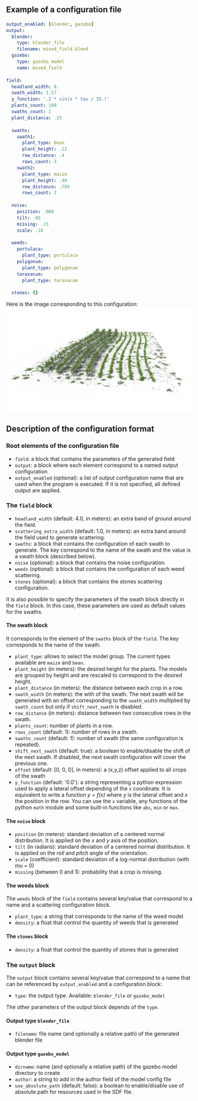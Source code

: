 ## Example of a configuration file

```yaml
output_enabled: [blender, gazebo]
output:
  blender:
    type: blender_file
    filename: mixed_field.blend
  gazebo:
    type: gazebo_model
    name: mixed_field

field:
  headland_width: 8.
  swath_width: 1.57
  y_function: '.2 * sin(x * tau / 15.)'
  plants_count: 100
  swaths_count: 2
  plant_distance: .15

  swaths:
    swath1:  
      plant_type: bean
      plant_height: .12
      row_distance: .4
      rows_count: 3
    swath2:  
      plant_type: maize
      plant_height: .40
      row_distance: .785
      rows_count: 2

  noise:
    position: .008
    tilt: .05
    missing: .15
    scale: .10

  weeds:
    portulaca:
      plant_type: portulaca
    polygonum:
      plant_type: polygonum
    taraxacum:
      plant_type: taraxacum

  stones: {}
```

Here is the image corresponding to this configuration:
![configuration example](/doc/imgs/config_example.png)


## Description of the configuration format

### Root elements of the configuration file

* `field`: a block that contains the parameters of the generated field
* `output`: a block where each element correspond to a named output configuration
* `output_enabled` (optional): a list of output configuration name that are used when the program 
  is executed.
  If it is not specified, all defined output are applied.

### The `field` block

* `headland_width` (default: 4.0, in meters): an extra band of ground around the field.
* `scattering_extra_width` (default: 1.0, in meters): an extra band around the field used to
  generate scattering.
* `swaths`: a block that contains the configuration of each swath to generate.
  The key correspond to the name of the swath and the value is a swath block (described below).
* `noise` (optional): a block that contains the noise configuration.
* `weeds` (optional): a block that contains the configuration of each weed scattering.
* `stones` (optional): a block that contains the stones scattering configuration.

It is also possible to specify the parameters of the swath block directly in the `field` block.
In this case, these parameters are used as default values for the swaths.

#### The swath block

It corresponds to the element of the `swaths` block of the `field`.
The key corresponds to the name of the swath.

* `plant_type`: allows to select the model group.
  The current types available are `maize` and `bean`.
* `plant_height` (in meters): the desired height for the plants.
  The models are grouped by height and are rescaled to correspond to the desired height.
* `plant_distance` (in meters): the distance between each crop in a row.
* `swath_width` (in meters): the with of the swath.
  The next swath will be generated with an offset corresponding to the `swath_width` multiplied by
  `swath_count` but only if `shift_next_swath` is disabled.
* `row_distance` (in meters): distance between two consecutive rows in the swath.
* `plants_count`: number of plants in a row.
* `rows_count` (default: 1): number of rows in a swath.
* `swaths_count` (default: 1): number of swath (the same configuration is repeated).
* `shift_next_swath` (default: true): a boolean to enable/disable the shift of the next swath.
  If disabled, the next swath configuration will cover the previous one.
* `offset` (default: [0, 0, 0], in meters): a (x,y,z) offset applied to all crops of the swath
* `y_function` (default: '0.0'): a string representing a python expression used to apply a lateral
  offset depending of the `x` coordinate.
  It is equivalent to write a function _y = f(x)_ where _y_ is the lateral offset and _x_ the
  position in the row.
  You can use the `x` variable, any functions of the python `math` module and some built-in
  functions like `abs`, `min` or `max`.

#### The `noise` block

* `position` (in meters): standard deviation of a centered normal distribution.
  It is applied on the _x_ and _y_ axis of the position.
* `tilt` (in radians): standard deviation of a centered normal distribution.
  It is applied on the _roll_ and _pitch_ angle of the orientation.
* `scale` (coefficient): standard deviation of a log-normal distribution (with mu = 0)
* `missing` (between 0 and 1): probability that a crop is missing.

#### The weeds block

The `weeds` block of the `field` contains several key/value that correspond to a name and a
scattering configuration block.

* `plant_type`: a string that corresponds to the name of the weed model
* `density`: a float that control the quantity of weeds that is generated

#### The `stones` block

* `density`: a float that control the quantity of stones that is generated


### The `output` block

The `output` block contains several key/value that correspond to a name that can be referenced by
`output_enabled` and a configuration block:

* `type`: the output type. Available: `blender_file` or `gazebo_model`

The other parameters of the output block depends of the `type`.

#### Output type `blender_file`

* `filename`: file name (and optionally a relative path) of the generated blender file

#### Output type `gazebo_model`

* `dirname`: name (and optionally a relative path) of the gazebo model directory to create
* `author`: a string to add in the author field of the model config file
* `use_absolute_path` (default: false): a boolean to enable/disable use of absolute path for
  resources used in the SDF file.
